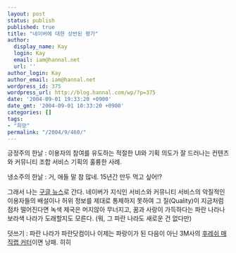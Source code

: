 ```yaml
---
layout: post
status: publish
published: true
title: "네이버에 대한 상반된 평가"
author:
  display_name: Kay
  login: Kay
  email: iam@hannal.net
  url: ''
author_login: Kay
author_email: iam@hannal.net
wordpress_id: 375
wordpress_url: http://blog.hannal.com/wp/?p=375
date: '2004-09-01 19:33:20 +0900'
date_gmt: '2004-09-01 10:33:20 +0900'
categories: []
tags:
- "희망"
permalink: "/2004/9/460/"
---
```

<p>긍정주의 한날 : 이용자의 참여를 유도하는 적절한 UI와 기획 의도가 잘 드러나는 컨텐츠와 커뮤니티 조합 서비스 기획의 훌륭한 사례.</p>
<p>냉소주의 한날 : 거, 애들 말 참 많네. 15년간 만두 먹고 싶어!?</p>
<p>그래서 나는 <a href="http://news.google.co.kr" target="_blank">구글 뉴스</a>로 간다. 네이버가 지식인 서비스와 커뮤니티 서비스의 악질적인 이용자들의 배설이나 허위 정보를 제대로 통제하지 못하여 그 질(Quality)이 지금처럼 점차 떨어진다면 녹색 제국은 머지않아 무너지고, 꿈과 사랑이 가득하다는 파란 나라나 보라색 나라가 도래할지도 모른다. (뭐, 그 파란 나라도 새로운 건 없다만)</p>
<p>덧쓰기 : 파란 나라가 파란닷컴이나 이제는 파랑이가 된 다음이 아닌 3M사의 <a href="http://www.diymy.com/sping/wat/watx/watx0047.htm" target="_blank">후레쉬 매직랩 커터</a>이면 낭패. 히히</p>
